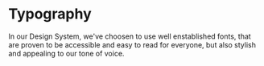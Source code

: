 # Typography
In our Design System, we've choosen to use well enstablished fonts, that are proven to be accessible and easy to read for everyone, but also stylish and appealing to our tone of voice.